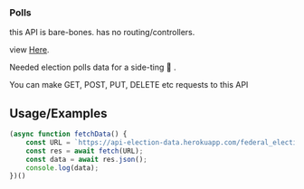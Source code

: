 ### Polls


this API is bare-bones. has no routing/controllers.

view [Here](https://api-election-data.herokuapp.com/federal_election_votes).

Needed election polls data for a side-ting  🦙 .  

You can make GET, POST, PUT, DELETE etc requests to this API

## Usage/Examples

```javascript
(async function fetchData() {
    const URL = `https://api-election-data.herokuapp.com/federal_election_votes`
    const res = await fetch(URL);
    const data = await res.json();
    console.log(data);
})()
```
